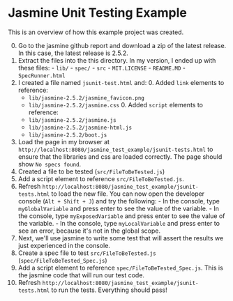 # Jasmine Unit Testing Example

This is an overview of how this example project was created.    

  0. Go to the jasmine github report and download a zip of the latest release.
  In this case, the latest release is 2.5.2.
  0. Extract the files into the this directory. In my version, I ended up with
  these files:
    - `lib/`
    - `spec/`
    - `src`
    - `MIT.LICENSE`
    - `README.MD`
    - `SpecRunner.html`
  0. I created a file named `jsunit-test.html` and:
    0. Added `link` elements to reference:  
        - `lib/jasmine-2.5.2/jasmine_favicon.png`
        - `lib/jasmine-2.5.2/jasmine.css`
    0. Added `script` elements to reference:  
        - `lib/jasmine-2.5.2/jasmine.js`
        - `lib/jasmine-2.5.2/jasmine-html.js`
        - `lib/jasmine-2.5.2/boot.js`
  0. Load the page in my browser at `http://localhost:8080/jasmine_test_example/jsunit-tests.html`
  to ensure that the libraries and css are loaded correctly. The page should show `No specs found`.
  0. Created a file to be tested (`src/FileToBeTested.js`)
  0. Add a script element to reference `src/FileToBeTested.js`.
  0. Refresh `http://localhost:8080/jasmine_test_example/jsunit-tests.html` to load the new file.
  You can now open the developer console (`Alt + Shift + J`) and try the following:
    - In the console, type `myGlobalVariable` and press enter to see the value of the variable.
    - In the console, type `myExposedVariable` and press enter to see the value of the variable.
    - In the console, type `myLocalVariable` and press enter to see an error, because it's not in the
    global scope.
  0. Next, we'll use jasmine to write some test that will assert the results we just experienced in the
  console.
  0. Create a spec file to test `src/FileToBeTested.js` (`spec/FileToBeTested_Spec.js`)
  0. Add a script element to reference `spec/FileToBeTested_Spec.js`. This is the jasmine code that will
  run our test code.
  0. Refresh `http://localhost:8080/jasmine_test_example/jsunit-tests.html` to run the tests.
  Everything should pass!